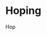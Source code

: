 # Hoping
Hop
<!Doctype html>
<html>  
<head>
<body>
  </body>
  </head>
  </html>
<ajdnapigub
dksjnaidugadg
aidnfaoifnapodifs
<aedgjaniodgbob
